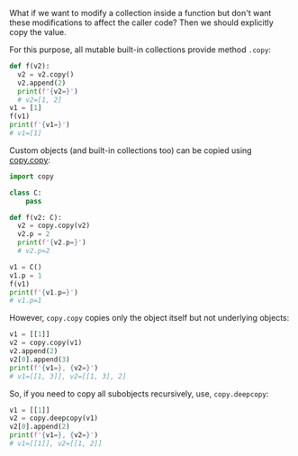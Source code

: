 What if we want to modify a collection inside a function but don't want these modifications to affect the caller code? Then we should explicitly copy the value.

For this purpose, all mutable built-in collections provide method `.copy`:

```python
def f(v2):
  v2 = v2.copy()
  v2.append(2)
  print(f'{v2=}')
  # v2=[1, 2]
v1 = [1]
f(v1)
print(f'{v1=}')
# v1=[1]
```

Custom objects (and built-in collections too) can be copied using [copy.copy](https://docs.python.org/3/library/copy.html):

```python
import copy

class C:
    pass

def f(v2: C):
  v2 = copy.copy(v2)
  v2.p = 2
  print(f'{v2.p=}')
  # v2.p=2

v1 = C()
v1.p = 1
f(v1)
print(f'{v1.p=}')
# v1.p=1
```

However, `copy.copy` copies only the object itself but not underlying objects:

```python
v1 = [[1]]
v2 = copy.copy(v1)
v2.append(2)
v2[0].append(3)
print(f'{v1=}, {v2=}')
# v1=[[1, 3]], v2=[[1, 3], 2]
```

So, if you need to copy all subobjects recursively, use, `copy.deepcopy`:

```python
v1 = [[1]]
v2 = copy.deepcopy(v1)
v2[0].append(2)
print(f'{v1=}, {v2=}')
# v1=[[1]], v2=[[1, 2]]
```
